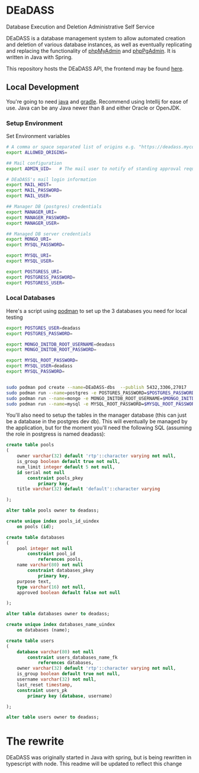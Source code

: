 # DEaDASS
Database Execution and Deletion Administrative Self Service

DEaDASS is a database management system to allow automated creation and
deletion of various database instances, as well as eventually replicating and
replacing the functionality of [phpMyAdmin](https://www.phpmyadmin.net) and
[phpPgAdmin](http://phppgadmin.sourceforge.net/doku.php).
It is written in Java with Spring.

This repository hosts the DEaDASS API, the frontend may be found [here](https://github.com/ComputerScienceHouse/DEaDASS-UI).

## Local Development
You're going to need [java](https://www.java.com/en/) and [gradle](https://gradle.org/). Recommend using Intellij for ease of use.
Java can be any Java newer than 8 and either Oracle or OpenJDK.

### Setup Environment

Set Environment variables
```sh
# A comma or space separated list of origins e.g. "https://deadass.mycompany.net, http://localhost:8000"
export ALLOWED_ORIGINS=

## Mail configuration
export ADMIN_UID=   # The mail user to notify of standing approval requests

# DEaDASS's mail login information
export MAIL_HOST=
export MAIL_PASSWORD=
export MAIL_USER=

## Manager DB (postgres) credentials
export MANAGER_URI=
export MANAGER_PASSWORD=
export MANAGER_USER=

## Managed DB server credentials
export MONGO_URI=
export MYSQL_PASSWORD=

export MYSQL_URI=
export MYSQL_USER=

export POSTGRESS_URI=
export POSTGRESS_PASSWORD=
export POSTGRESS_USER=
```

### Local Databases

Here's a script using [podman](https://podman.io/) to set up the 3 databases you need for local testing

```sh
export POSTGRES_USER=deadass
export POSTGRES_PASSWORD=

export MONGO_INITDB_ROOT_USERNAME=deadass
export MONGO_INITDB_ROOT_PASSWORD=

export MYSQL_ROOT_PASSWORD=
export MYSQL_USER=deadass
export MYSQL_PASSWORD=


sudo podman pod create --name=DEaDASS-dbs  --publish 5432,3306,27017
sudo podman run --name=postgres -e POSTGRES_PASSWORD=$POSTGRES_PASSWORD -e POSTGRES_USER=$POSTGRES_USER  -dt --pod=DEaDASS-dbs postgres
sudo podman run --name=mongo -e MONGO_INITDB_ROOT_USERNAME=$MONGO_INITDB_ROOT_USERNAME -e MONGO_INITDB_ROOT_PASSWORD=$MONGO_INITDB_ROOT_PASSWORD  -dt --pod=DEaDASS-dbs mongo
sudo podman run --name=mysql -e MYSQL_ROOT_PASSWORD=$MYSQL_ROOT_PASSWORD -e MYSQL_USER=$MYSQL_USER -e MYSQL_PASSWORD=$MYSQL_PASSWORD  -dt --pod=DEaDASS-dbs mysql
```

You'll also need to setup the tables in the manager database (this can just be a database in the postgres dev db). This will eventually be managed by the application, but for the moment you'll need the following SQL (assuming the role in postgress is named deadass):
```sql
create table pools
(
    owner varchar(32) default 'rtp'::character varying not null,
    is_group boolean default true not null,
    num_limit integer default 5 not null,
    id serial not null
        constraint pools_pkey
            primary key,
    title varchar(32) default 'default'::character varying

);

alter table pools owner to deadass;

create unique index pools_id_uindex
    on pools (id);

create table databases
(
    pool integer not null
        constraint pool_id
            references pools,
    name varchar(80) not null
        constraint databases_pkey
            primary key,
    purpose text,
    type varchar(16) not null,
    approved boolean default false not null

);

alter table databases owner to deadass;

create unique index databases_name_uindex
    on databases (name);

create table users
(
    database varchar(80) not null
        constraint users_databases_name_fk
            references databases,
    owner varchar(32) default 'rtp'::character varying not null,
    is_group boolean default true not null,
    username varchar(32) not null,
    last_reset timestamp,
    constraint users_pk
        primary key (database, username)

);

alter table users owner to deadass;
```

# The rewrite
DEaDASS was originally started in Java with spring, but is being rewritten in
typescript with node. This readme will be updated to reflect this change
